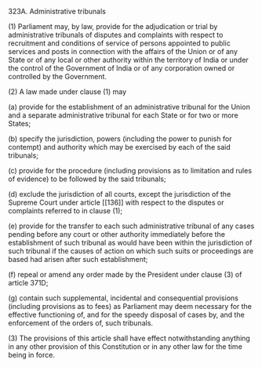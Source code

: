 323A. Administrative tribunals

(1) Parliament may, by law, provide for the adjudication or trial by administrative tribunals of disputes and complaints with respect to recruitment and conditions of service of persons appointed to public services and posts in connection with the affairs of the Union or of any State or of any local or other authority within the territory of India or under the control of the Government of India or of any corporation owned or controlled by the Government.

(2) A law made under clause (1) may

(a) provide for the establishment of an administrative tribunal for the Union and a separate administrative tribunal for each State or for two or more States;

(b) specify the jurisdiction, powers (including the power to punish for contempt) and authority which may be exercised by each of the said tribunals;

(c) provide for the procedure (including provisions as to limitation and rules of evidence) to be followed by the said tribunals;

(d) exclude the jurisdiction of all courts, except the jurisdiction of the Supreme Court under article [[136]]  with respect to the disputes or complaints referred to in clause (1);

(e) provide for the transfer to each such administrative tribunal of any cases pending before any court or other authority immediately before the establishment of such tribunal as would have been within the jurisdiction of such tribunal if the causes of action on which such suits or proceedings are based had arisen after such establishment;

(f) repeal or amend any order made by the President under clause (3) of article 371D;

(g) contain such supplemental, incidental and consequential provisions (including provisions as to fees) as Parliament may deem necessary for the effective functioning of, and for the speedy disposal of cases by, and the enforcement of the orders of, such tribunals.

(3) The provisions of this article shall have effect notwithstanding anything in any other provision of this Constitution or in any other law for the time being in force.

